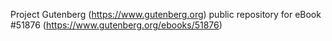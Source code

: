 Project Gutenberg (https://www.gutenberg.org) public repository for
eBook #51876 (https://www.gutenberg.org/ebooks/51876)
